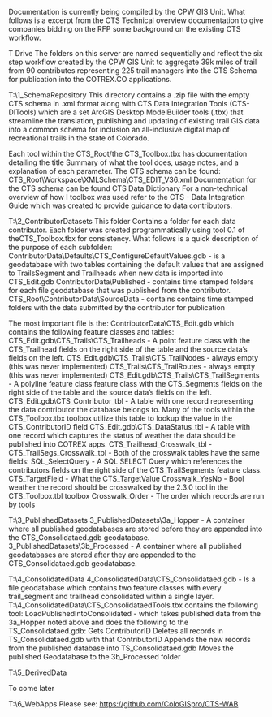 Documentation is currently being compiled by the CPW GIS Unit. What follows is a excerpt from the CTS Technical overview documentation to give companies bidding on the RFP some background on the existing CTS workflow. 


T Drive
The folders on this server are named sequentially and reflect the six step workflow created by the CPW GIS Unit to aggregate 39k miles of trail from 90 contributes representing 225 trail managers into the CTS Schema for publication into the COTREX.CO applications.

  

T:\1_SchemaRepository
This directory contains a .zip file with the empty CTS schema in .xml format along with CTS Data Integration Tools (CTS-DITools) which are a set ArcGIS Desktop ModelBuilder tools (.tbx) that streamline the translation, publishing and updating of existing trail GIS data into a common schema for inclusion an all-inclusive digital map of recreational trails in the state of Colorado.

Each tool within  the CTS_Root/the CTS_Toolbox.tbx has documentation detailing the title Summary of what the tool does, usage notes, and a explanation of each parameter. The CTS schema can be found: CTS_Root\Workspace\XMLSchema\CTS_EDIT_V36.xml
Documentation for the CTS schema can be found CTS Data Dictionary  For a non-technical overview of how I toolbox was used refer to the CTS - Data Integration Guide which was created to provide guidance to data contributors.

T:\2_ContributorDatasets
This folder Contains a folder for each data contributor. Each folder was created programmatically using tool 0.1 of theCTS_Toolbox.tbx for consistency. What follows is a quick description of the purpose of each subfolder:
ContributorData\Defaults\CTS_ConfigureDefaultValues.gdb - is a geodatabase with two tables containing the default values  that are assigned to TrailsSegment and Trailheads when new data is imported into CTS_Edit.gdb
ContributorData\Published - contains time stamped folders for each file geodatabase that was published from the contributor.
CTS_Root\ContributorData\SourceData - contains contains time stamped folders with the data submitted by the contributor for publication

The most important file is the:  ContributorData\CTS_Edit.gdb which contains the following feature classes and tables:
CTS_Edit.gdb\CTS_Trails\CTS_Trailheads - A point feature class with the CTS_Trailhead fields on the right side of the table and the source data’s fields on the left.
CTS_Edit.gdb\CTS_Trails\CTS_TrailNodes  - always empty (this was never implemented) 
CTS_Trails\CTS_TrailRoutes - always empty (this was never implemented) 
CTS_Edit.gdb\CTS_Trails\CTS_TrailSegments - A polyline feature class feature class with the CTS_Segments fields on the right side of the table and the source data’s fields on the left.
CTS_Edit.gdb\CTS_Contributor_tbl  - A table with one record representing the data contributor the database belongs to. Many of the tools within the CTS_Toolbox.tbx toolbox utilize this table to lookup the value in the CTS_ContributorID field
 CTS_Edit.gdb\CTS_DataStatus_tbl - A table with one record which captures the status of weather the data should be published into COTREX apps.
CTS_Trailhead_Crosswalk_tbl - 
CTS_TrailSegs_Crosswalk_tbl - Both of the crosswalk tables have the same fields:
SQL_SelectQuery - A SQL SELECT Query which references the contributors fields on the right side of the  CTS_TrailSegments feature class.  
CTS_TargetField - What the 
CTS_TargetValue
Crosswalk_YesNo -  Bool weather the record should be crosswalked by the 2.3.0 tool in the CTS_Toolbox.tbl toolbox
Crosswalk_Order - The order which records are run by tools 

T:\3_PublishedDatasets
3_PublishedDatasets\3a_Hopper  - A container where all published geodatabases are stored before they are appended into the CTS_Consolidataed.gdb geodatabase.
3_PublishedDatasets\3b_Processed - A container where all published geodatabases are stored after they are appended to the CTS_Consolidataed.gdb geodatabase.

T:\4_ConsolidatedData
4_ConsolidatedData\CTS_Consolidataed.gdb  - Is a file geodatabase which contains two feature classes with every trail_segment and trailhead  consolidated within a single layer. 
T:\4_ConsolidatedData\CTS_ConsolidataedTools.tbx contains the following tool:
LoadPublishedIntoConsolidated - which takes published data from the 3a_Hopper noted above and does the following to the TS_Consolidataed.gdb:
Gets ContributorID
Deletes all records in TS_Consolidataed.gdb with that ContributorID
Appends the new records from the published database into TS_Consolidataed.gdb
Moves the published Geodatabase to the 3b_Processed folder

T:\5_DerivedData

To come later

T:\6_WebApps
Please see:
https://github.com/ColoGISpro/CTS-WAB


